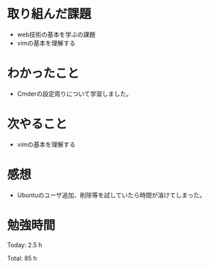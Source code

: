 # 取り組んだ課題
- web技術の基本を学ぶの課題
- vimの基本を理解する

# わかったこと
- Cmderの設定周りについて学習しました。
  
# 次やること
- vimの基本を理解する

# 感想
- Ubuntuのユーザ追加、削除等を試していたら時間が溶けてしまった。

# 勉強時間
Today: 2.5 h

Total: 85 h
